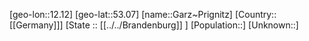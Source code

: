 ﻿---
location: [53.07,12.12]
type: City
tags:
- geo/City


SpocWebEntityId: 30368
isDeleted: false
confidential: public

---
[geo-lon::12.12]
[geo-lat::53.07]
[name::Garz~Prignitz]
[Country::[[Germany]]]
[State :: [[../../Brandenburg]] ]
[Population::]
[Unknown::]

